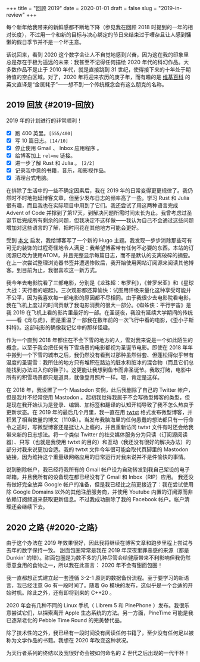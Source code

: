 +++
title = "回顾 2019"
date = 2020-01-01
draft = false
slug = "2019-in-review"
+++

每个新年给我带来的新鲜感都不断地下降（参见我在回顾 2018 时提到的一年的相对长度），不过用一个和新的目标与决心绑定的节日来结束过于嘈杂且让人感到慵懒的假日季节并不是一个坏主意。

话说回来，看到 2020 这个数字会让人不自觉地感到兴奋，因为这在我的印象里总是存在于极为遥远的未来：我甚至不记得任何描绘 2020 年代的科幻作品。大多数作品不是止于 2010 年代，就是直接跳到 31 世纪，使得接下来的十年处于期待值的空白区域。对了，2020 年将迎来农历的庚子年，而有趣的是 [维基百科](https://en.m.wikipedia.org/wiki/2020) 的英文直译是“金属耗子”——想不到一个传统概念会有这么朋克的名称。


## 2019 回放 {#2019-回放}

2019 年的计划进行的非常顺利！

-   [X] 跑 400 英里。<code>[555/400]</code>
-   [X] 写 10 篇日志。<code>[14/10]</code>
-   [X] 停止使用 Gmail 、 Inbox 应用程序 。
-   [X] 给博客加上 `rel=me` 链接。
-   [X] 进一步了解 Rust 和 Julia 。 <code>[2/2]</code>
-   [X] 记录我中意的书籍，音乐，和影视作品。
-   [X] 清理台式电脑。

在排除了生活中的一些不确定因素后，我在 2019 年的日常变得更更规律了。我仍然时不时地拖延博客文章，但至少发布日志的频率高了一些。学习 Rust 和 Julia 很有趣，而且我也在实际项目中用到了它们。我还尝试了用这两种语言完成 Advent of Code 并撑到了第17天，到解决问题所需时间太长为止。我曾考虑过圣诞节后完成所有剩余的问题，但我决定不这样做——我认为自己不会通过这些问题增加对这些语言的了解，把时间花在其他地方可能会更好。

受到 [本文](https://getkiss.org/blog/20191004a) 启发，我给博客写了一个新的 Hugo 主题。我发现一步步消除那些可有可无的装饰的过程奇怪地令人满足：我希望博客带有任何不必要的东西。本站的订阅源已改为使用ATOM，并且完整显示每篇日志，而不是默认的支离破碎的摘要。在上一次尝试整理浏览器书签并遭遇惨败后，我开始使用网站订阅源来阅读其他博客。到目前为止，我很喜欢这一新方式。

我今年去电影院看了三部电影，分别是《龙珠超：布罗利》，《普罗米亚》和《星球大战：天行者的崛起》。三次观影都还算愉快：试图用评级来量化这种享受可能并不公平，因为我喜欢每一部电影的原因都不尽相同。由于我很少去电影院看电影，我在飞机上度过的时间贡献了我电影消费的很大一部分。《蜘蛛侠：平行宇宙》是我 2019 在飞机上看的影片里最好的一部。在圣诞夜，我没有延续大学期间的传统——看《龙与虎》，而是重温了一部我在数年前的一次飞行中看的电影，《歪小子斯科特》。这部电影的确像我记忆中的那样怪趣。

作为一个直到 2018 年都住在不会下雪的地方的人，雪对我来说是一个如此陌生的概念，以至于我会把任何有下雪场景的电影都视为圣诞节电影。即使在 2018 年年中搬到一个下雪的城市之后，我仍然没有看到过那种虽然俗套、但蓬松得似乎带有温度的圣诞雪：我所住的地方只有堆积在路边的脏水和脏冰的混合物（而且它们总能找到办法进入你的鞋子）。这更能让我想到鱼市而非圣诞节。我敢打赌，电影中所有的积雪场景都只是道具，就像登月照片一样。嗯，肯定是这样。

在 2018 年，我设置了一个 Mastodon 实例，此后我删除了自己的 Twitter 帐户，但是我并不经常使用 Mastodon 。起初我觉得我属于不会写微型博客的类型，但是现在我开始认为是登录、编辑、加标签和翻译的认知开销导致了我不怎么热衷于更新状态。在 2019 年的最后几个月里，我一直在用 [twtxt](https://twtxt.readthedocs.io/en/latest/) 格式发布微型博客，并积累了相当数量的博文（110条）。当发布我脑海里的任何愚蠢的想法都只有一行命令之遥时，写微型博客还是挺让人上瘾的，并且重新访问 twtxt 文件有时还会给我带来新的日志想法。将一个类似 Twitter 的社交媒体服务分为只读（订阅源阅读器）、只写（也就是我使用 twtxt 的目的）和互动（我还没有很好的解决办法）的部分对我来说更加合适。我的 twtxt 文件今年很可能会取代页脚里的 Mastodon 链接，因为维持这个重量级网络应用的日常运行对我来说并不是件愉快的事情。

说到删除帐户，我已经将我所有的 Gmail 帐户设为自动转发到我自己架设的电子邮箱，并且我所有的设备现在都已经没有了 Gmail 和 Inbox（RIP）应用。 我还没有做好完全放弃 Google 帐户的准备，但是我已经比之前更接近了：我在尝试使用除 Google Domains 以外的其他注册服务商，并使用 Youtube 内置的订阅源而非依赖订阅频道来获取更新信息。不过我成功删除了我的 Facebook 帐户。帐户清理还会继续下去。


## 2020 之路 {#2020-之路}

由于这个办法在 2019 年效果很好，因此我将继续在博客文章和跑步里程上尝试与去年的数字保持一致。 甜面包圈常常是我在 2019 年深夜里罪恶感的来源（都是 Dunkin' 的错）。甜面包圈是为数不多的几种尽管会给健康带来不利影响但我仍然愿意食用的食物之一，所以我在此宣言： 2020 年不会有甜面包圈！

我一直都想正式建立起一套遵循 3-2-1 原则的数据备份流程。至于要学习的新语言，我已经注意 Go 有一段时间了。随着 Go 模块的发布，这似乎是一个合适的开始时机。除此之外，还有即将到来的 C++20 。

2020 年会有几种不同的 Linux 手机（ Librem 5 和 PinePhone ）发布。我很乐意尝试它们，以探索离开 Apple 生态系统的方法。另一方面，PineTime 可能是我已逐渐老化的 Pebble Time Round 的完美替代品。

除了技术性的之外，我已经有一段时间没有阅读任何书籍了，至少没有任何足以被称为文学作品的书籍。我想在 2020 年改变这种状况。

为天行者系列的终结以及我很好奇会被如何命名的 Z 世代之后出现的一代干杯！
